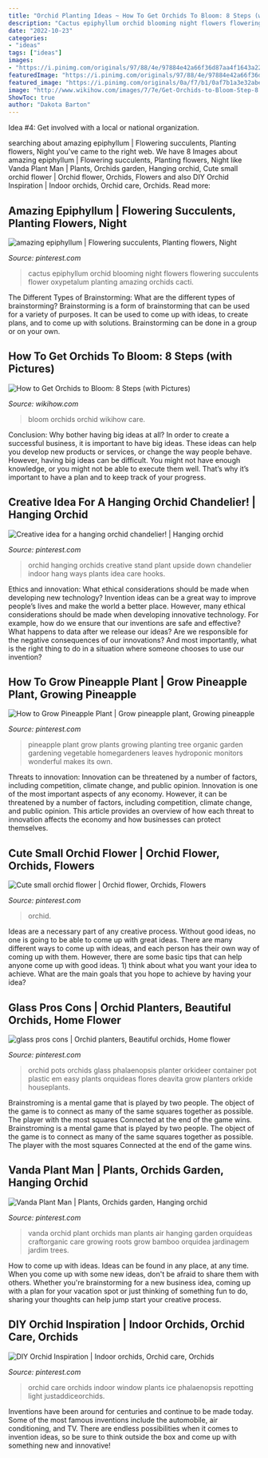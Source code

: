 ```yaml
---
title: "Orchid Planting Ideas ~ How To Get Orchids To Bloom: 8 Steps (with Pictures)"
description: "Cactus epiphyllum orchid blooming night flowers flowering succulents flower oxypetalum planting amazing orchids cacti"
date: "2022-10-23"
categories:
- "ideas"
tags: ["ideas"]
images:
- "https://i.pinimg.com/originals/97/88/4e/97884e42a66f36d87aa4f1643a225928.jpg"
featuredImage: "https://i.pinimg.com/originals/97/88/4e/97884e42a66f36d87aa4f1643a225928.jpg"
featured_image: "https://i.pinimg.com/originals/0a/f7/b1/0af7b1a3e32abe70d7e9027edf0c94fa.jpg"
image: "http://www.wikihow.com/images/7/7e/Get-Orchids-to-Bloom-Step-8.jpg"
ShowToc: true
author: "Dakota Barton"
---
```



Idea #4: Get involved with a local or national organization.
 

	

		
searching about amazing epiphyllum | Flowering succulents, Planting flowers, Night you've came to the right web. We have 8 Images about amazing epiphyllum | Flowering succulents, Planting flowers, Night like Vanda Plant Man | Plants, Orchids garden, Hanging orchid, Cute small orchid flower | Orchid flower, Orchids, Flowers and also DIY Orchid Inspiration | Indoor orchids, Orchid care, Orchids. Read more:
		
    
## Amazing Epiphyllum | Flowering Succulents, Planting Flowers, Night

<img loading=lazy src="https://i.pinimg.com/originals/97/88/4e/97884e42a66f36d87aa4f1643a225928.jpg" onerror="this.onerror=null;this.src='https://tse1.mm.bing.net/th?id=OIP.o84M8khr5EI0srkjPuhvDAHaJ4&amp;pid=15.1';" alt="amazing epiphyllum | Flowering succulents, Planting flowers, Night">

_Source: pinterest.com_

>cactus epiphyllum orchid blooming night flowers flowering succulents flower oxypetalum planting amazing orchids cacti. 

	

The Different Types of Brainstorming: What are the different types of brainstorming?
Brainstorming is a form of brainstorming that can be used for a variety of purposes. It can be used to come up with ideas, to create plans, and to come up with solutions. Brainstorming can be done in a group or on your own.

    
## How To Get Orchids To Bloom: 8 Steps (with Pictures)

<img loading=lazy src="http://www.wikihow.com/images/7/7e/Get-Orchids-to-Bloom-Step-8.jpg" onerror="this.onerror=null;this.src='https://tse3.mm.bing.net/th?id=OIP.4N87DMZq7li-VMCwYzVQ0wHaE8&amp;pid=15.1';" alt="How to Get Orchids to Bloom: 8 Steps (with Pictures)">

_Source: wikihow.com_

>bloom orchids orchid wikihow care. 

	

Conclusion: Why bother having big ideas at all?
In order to create a successful business, it is important to have big ideas. These ideas can help you develop new products or services, or change the way people behave. However, having big ideas can be difficult. You might not have enough knowledge, or you might not be able to execute them well. That’s why it’s important to have a plan and to keep track of your progress.

    
## Creative Idea For A Hanging Orchid Chandelier! | Hanging Orchid

<img loading=lazy src="https://i.pinimg.com/originals/0a/f7/b1/0af7b1a3e32abe70d7e9027edf0c94fa.jpg" onerror="this.onerror=null;this.src='https://tse2.mm.bing.net/th?id=OIP.ZYFIQFO9RBcGD1_2CCrWKQHaJ4&amp;pid=15.1';" alt="Creative idea for a hanging orchid chandelier! | Hanging orchid">

_Source: pinterest.com_

>orchid hanging orchids creative stand plant upside down chandelier indoor hang ways plants idea care hooks. 

	

Ethics and innovation: What ethical considerations should be made when developing new technology?
Invention ideas can be a great way to improve people’s lives and make the world a better place. However, many ethical considerations should be made when developing innovative technology. For example, how do we ensure that our inventions are safe and effective? What happens to data after we release our ideas? Are we responsible for the negative consequences of our innovations? And most importantly, what is the right thing to do in a situation where someone chooses to use our invention?

    
## How To Grow Pineapple Plant | Grow Pineapple Plant, Growing Pineapple

<img loading=lazy src="https://i.pinimg.com/736x/b0/81/8c/b0818cc486da6e374a91385136756b6d.jpg" onerror="this.onerror=null;this.src='https://tse1.mm.bing.net/th?id=OIP.4nfzjX0mCYbUx202JVLqRgHaQc&amp;pid=15.1';" alt="How to Grow Pineapple Plant | Grow pineapple plant, Growing pineapple">

_Source: pinterest.com_

>pineapple plant grow plants growing planting tree organic garden gardening vegetable homegardeners leaves hydroponic monitors wonderful makes its own. 

	

Threats to innovation: Innovation can be threatened by a number of factors, including competition, climate change, and public opinion.
Innovation is one of the most important aspects of any economy. However, it can be threatened by a number of factors, including competition, climate change, and public opinion. This article provides an overview of how each threat to innovation affects the economy and how businesses can protect themselves.

    
## Cute Small Orchid Flower | Orchid Flower, Orchids, Flowers

<img loading=lazy src="https://i.pinimg.com/originals/5d/0b/e4/5d0be4293a70bd5495c48a8620acb40f.jpg" onerror="this.onerror=null;this.src='https://tse4.mm.bing.net/th?id=OIP._FFvgZ9z5ngoW72QdaTKDwHaJ4&amp;pid=15.1';" alt="Cute small orchid flower | Orchid flower, Orchids, Flowers">

_Source: pinterest.com_

>orchid. 

	

Ideas are a necessary part of any creative process. Without good ideas, no one is going to be able to come up with great ideas. There are many different ways to come up with ideas, and each person has their own way of coming up with them. However, there are some basic tips that can help anyone come up with good ideas. 1) think about what you want your idea to achieve. What are the main goals that you hope to achieve by having your idea?

    
## Glass Pros Cons | Orchid Planters, Beautiful Orchids, Home Flower

<img loading=lazy src="https://i.pinimg.com/736x/0f/c2/38/0fc238d623fcd14728b436ec16b401bb.jpg" onerror="this.onerror=null;this.src='https://tse2.mm.bing.net/th?id=OIP.n3u4RiBQ9C98Kd0Exur1jQHaLH&amp;pid=15.1';" alt="glass pros cons | Orchid planters, Beautiful orchids, Home flower">

_Source: pinterest.com_

>orchid pots orchids glass phalaenopsis planter orkideer container pot plastic em easy plants orquideas flores deavita grow planters orkide houseplants. 

	

Brainstroming is a mental game that is played by two people. The object of the game is to connect as many of the same squares together as possible. The player with the most squares Connected at the end of the game wins. Brainstroming is a mental game that is played by two people. The object of the game is to connect as many of the same squares together as possible. The player with the most squares Connected at the end of the game wins.

    
## Vanda Plant Man | Plants, Orchids Garden, Hanging Orchid

<img loading=lazy src="https://i.pinimg.com/originals/fb/a9/27/fba9278dee7b0eccaa3cb3b6b951e428.jpg" onerror="this.onerror=null;this.src='https://tse1.mm.bing.net/th?id=OIP.Xi5l5BM1z1bfh1rQm4iwWQHaJ4&amp;pid=15.1';" alt="Vanda Plant Man | Plants, Orchids garden, Hanging orchid">

_Source: pinterest.com_

>vanda orchid plant orchids man plants air hanging garden orquídeas craftorganic care growing roots grow bamboo orquidea jardinagem jardim trees. 

	

How to come up with ideas.
Ideas can be found in any place, at any time. When you come up with some new ideas, don't be afraid to share them with others. Whether you're brainstorming for a new business idea, coming up with a plan for your vacation spot or just thinking of something fun to do, sharing your thoughts can help jump start your creative process.

    
## DIY Orchid Inspiration | Indoor Orchids, Orchid Care, Orchids

<img loading=lazy src="https://i.pinimg.com/originals/b7/62/c6/b762c6fb7d9aee8638ceb86e689b8315.jpg" onerror="this.onerror=null;this.src='https://tse1.mm.bing.net/th?id=OIP.5hFlkuSn1eeEtB36tUQq1gHaLI&amp;pid=15.1';" alt="DIY Orchid Inspiration | Indoor orchids, Orchid care, Orchids">

_Source: pinterest.com_

>orchid care orchids indoor window plants ice phalaenopsis repotting light justaddiceorchids. 

	

Inventions have been around for centuries and continue to be made today. Some of the most famous inventions include the automobile, air conditioning, and TV. There are endless possibilities when it comes to invention ideas, so be sure to think outside the box and come up with something new and innovative!

